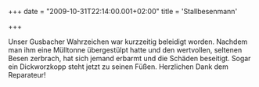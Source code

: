 +++
date = "2009-10-31T22:14:00.001+02:00"
title = 'Stallbesenmann'


+++

Unser Gusbacher Wahrzeichen war kurzzeitig beleidigt worden. Nachdem man ihm eine Mülltonne übergestülpt hatte und den wertvollen, seltenen Besen zerbrach, hat sich jemand erbarmt und die Schäden beseitigt. Sogar ein Dickworzkopp steht jetzt zu seinen Füßen. Herzlichen Dank dem Reparateur!

      